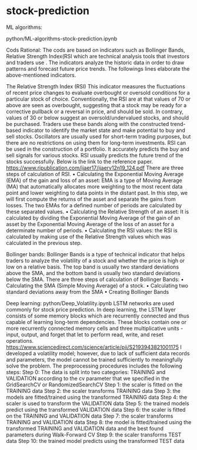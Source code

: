 # stock-prediction
ML algorithms:

python/ML-algorithms-stock-prediction.ipynb

Cods Rational: 
The cods are based on indicators such as  Bollinger Bands, Relative Strength Index(RSI which are technical analysis tools that investors and traders use .  The indicators analyze the historic data in order to draw patterns and forecast future price trends. The followings lines elaborate the above-mentioned indicators. 

The Relative Strength Index (RSI)
This indicator measures the fluctuations of recent price changes to evaluate overbought or oversold conditions for a particular stock of choice. 
Conventionally,  the RSI are at that values of 70 or above are seen as overbought, suggesting that a stock may be ready for a corrective pullback or a reversal in price, and should be sold.  In contrary, values of 30 or below suggest an oversold/undervalued stocks, and should be purchased. 
Traders use these bands along with the constructed trend-based indicator to identify the market state and make potential to buy and sell stocks. Oscillators are usually used for short-term trading purposes, but there are no restrictions on using them for long-term investments.
RSI can be used in the construction of a portfolio. It accurately predicts the buy and sell signals for various stocks. RSI usually predicts the future trend of the stocks successfully. Below is the link to the reference paper.
https://www.ripublication.com/ijaer17/ijaerv12n19_124.pdf
There are three steps of calculation of RSI.
•	Calculating the Exponential Moving Average (EMA) of the gain and loss of an asset: EMA is a type of Moving Average (MA) that automatically allocates more weighting to the most recent data point and lower weighting to data points in the distant past. In this step, we will first compute the returns of the asset and separate the gains from losses. The two EMAs for a defined number of periods are calculated by these separated values.
•	Calculating the Relative Strength of an asset: It is calculated by dividing the Exponential Moving Average of the gain of an asset by the Exponential Moving Average of the loss of an asset for a determinate number of periods. 
•	Calculating the RSI values: the RSI is calculated by making use of the Relative Strength values which was calculated in the previous step.  

Bollinger bands:
Bollinger Bands is a type of technical indicator that helps traders to analyze the volatility of a stock and whether the price is high or low on a relative basis. The top band is usually two standard deviations above the SMA, and the bottom band is usually two standard deviations below the SMA. 
There are three steps of calculation of Bollinger Bands:
•	Calculating the SMA (Simple Moving Average) of a stock.
•	Calculating two standard deviations away from the SMA
•	Creating Bollinger Bands

Deep learning:
python/Deep_Volatility.ipynb
LSTM networks are used commonly for stock price prediction. In deep learning, the LSTM layer consists of some memory blocks which are recurrently connected and thus capable of learning long-term dependencies. These blocks contain one or more recurrently connected memory cells and three multiplicative units - input, output, and forget that let to perform read, write, and reset operations. https://www.sciencedirect.com/science/article/pii/S2193943821001175
I developed a volatility model; however, due to lack of sufficient data records and parameters, the model cannot be trained sufficiently to meaningfully solve the problem.  The preprocessing procedures includes the following steps: 
Step 0: The data is split into two categories: TRAINING and VALIDATION according to the cv parameter that we specified in the GridSearchCV or RandomizedSearchCV 
Step 1: the scaler is fitted on the TRAINING data 
Step 2: the scaler transforms TRAINING data 
Step 3: the models are fitted/trained using the transformed TRAINING data 
Step 4: the scaler is used to transform the VALIDATION data 
Step 5: the trained models predict using the transformed VALIDATION data 
Step 6: the scaler is fitted on the TRAINING and VALIDATION data 
Step 7: the scaler transforms TRAINING and VALIDATION data 
Step 8: the model is fitted/trained using the transformed TRAINING and VALIDATION data and the best found parameters during Walk-Forward CV
Step 9: the scaler transforms TEST data 
Step 10: the trained model predicts using the transformed TEST data 







